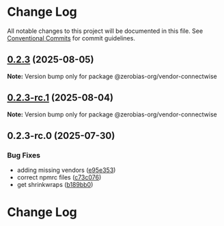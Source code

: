 # Change Log

All notable changes to this project will be documented in this file.
See [Conventional Commits](https://conventionalcommits.org) for commit guidelines.

## [0.2.3](https://github.com/zerobias-org/vendor/compare/@zerobias-org/vendor-connectwise@0.2.3-rc.1...@zerobias-org/vendor-connectwise@0.2.3) (2025-08-05)

**Note:** Version bump only for package @zerobias-org/vendor-connectwise





## [0.2.3-rc.1](https://github.com/zerobias-org/vendor/compare/@zerobias-org/vendor-connectwise@0.2.3-rc.0...@zerobias-org/vendor-connectwise@0.2.3-rc.1) (2025-08-04)

**Note:** Version bump only for package @zerobias-org/vendor-connectwise





## 0.2.3-rc.0 (2025-07-30)


### Bug Fixes

* adding missing vendors ([e95e353](https://github.com/zerobias-org/vendor/commit/e95e35309a1812973f4536f535eee460edc5414c))
* correct npmrc files ([c73c076](https://github.com/zerobias-org/vendor/commit/c73c0761e1e567cc0c2f0f8179725016d11caf8c))
* get shrinkwraps ([b189bb0](https://github.com/zerobias-org/vendor/commit/b189bb0cf53ad66427530ccc0eab7824527942d3))





# Change Log
